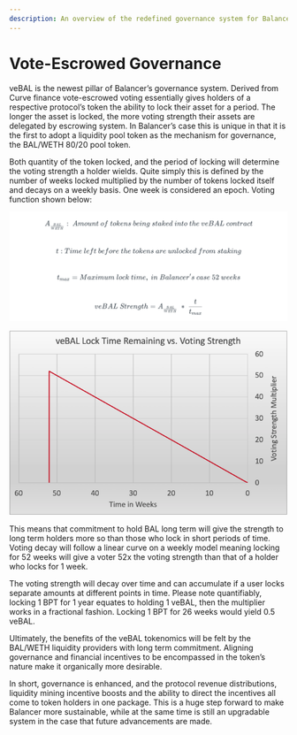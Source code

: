 ```yaml
---
description: An overview of the redefined governance system for Balancer Protocol
---
```


# Vote-Escrowed Governance

veBAL is the newest pillar of Balancer’s governance system. Derived from Curve finance vote-escrowed voting essentially gives holders of a respective protocol’s token the ability to lock their asset for a period. The longer the asset is locked, the more voting strength their assets are delegated by escrowing system. In Balancer’s case this is unique in that it is the first to adopt a liquidity pool token as the mechanism for governance, the BAL/WETH 80/20 pool token.

Both quantity of the token locked, and the period of locking will determine the voting strength a holder wields. Quite simply this is defined by the number of weeks locked multiplied by the number of tokens locked itself and decays on a weekly basis. One week is considered an epoch. Voting function shown below:

![](<../../.gitbook/assets/Screen Shot 2022-04-01 at 8.26.58 PM.png>)

![](<../../.gitbook/assets/Screen Shot 2022-03-19 at 7.55.41 PM.png>)

This means that commitment to hold BAL long term will give the strength to long term holders more so than those who lock in short periods of time. Voting decay will follow a linear curve on a weekly model meaning locking for 52 weeks will give a voter 52x the voting strength than that of a holder who locks for 1 week.

The voting strength will decay over time and can accumulate if a user locks separate amounts at different points in time. Please note quantifiably, locking 1 BPT for 1 year equates to holding 1 veBAL, then the multiplier works in a fractional fashion. Locking 1 BPT for 26 weeks would yield 0.5 veBAL.

Ultimately, the benefits of the veBAL tokenomics will be felt by the BAL/WETH liquidity providers with long term commitment. Aligning governance and financial incentives to be encompassed in the token’s nature make it organically more desirable.&#x20;

In short, governance is enhanced, and the protocol revenue distributions, liquidity mining incentive boosts and the ability to direct the incentives all come to token holders in one package. This is a huge step forward to make Balancer more sustainable, while at the same time is still an upgradable system in the case that future advancements are made.
